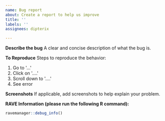 ```yaml
---
name: Bug report
about: Create a report to help us improve
title: ''
labels: ''
assignees: dipterix

---
```


<!--
For more immediate helps, please request to join our slack channel by sending an email to:
  help at rave.wiki
-->

**Describe the bug**
A clear and concise description of what the bug is.

**To Reproduce**
Steps to reproduce the behavior:
1. Go to '...'
2. Click on '....'
3. Scroll down to '....'
4. See error

**Screenshots**
If applicable, add screenshots to help explain your problem.

**RAVE Information (please run the following R command):**

``` r
ravemanager::debug_info()
```

